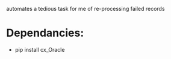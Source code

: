 automates a tedious task for me of re-processing failed records

# Dependancies:

* pip install cx_Oracle
